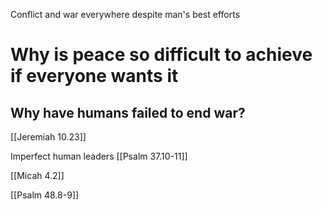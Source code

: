 Conflict and war everywhere despite man's best efforts

# Why is peace so difficult to achieve if everyone wants it 
## Why have humans failed to end war?

[[Jeremiah 10.23]]

Imperfect human leaders 
[[Psalm 37.10-11]]

[[Micah 4.2]]

[[Psalm 48.8-9]]



